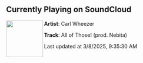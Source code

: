## Currently Playing on SoundCloud

[<img align="left" width="100" src="https://i1.sndcdn.com/artworks-j3yabXe2b06MLYPK-fj4VWQ-t500x500.jpg">](https://soundcloud.com/nebita/allofthose)

**Artist**: Carl Wheezer 

**Track**: All of Those! (prod. Nebita)

Last updated at 3/8/2025, 9:35:30 AM
